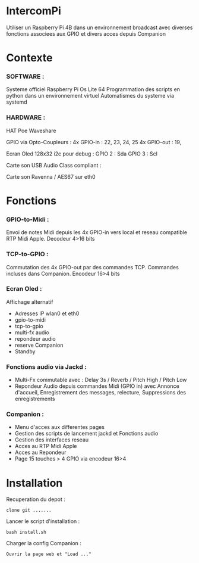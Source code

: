 # IntercomPi

Utiliser un Raspberry Pi 4B dans un environnement broadcast avec diverses fonctions associees aux GPIO et divers acces depuis Companion

# Contexte
### SOFTWARE :
Systeme officiel Raspberry Pi Os Lite 64
Programmation des scripts en python dans un environnement virtuel
Automatismes du systeme via systemd

### HARDWARE :

HAT Poe Waveshare

GPIO via Opto-Coupleurs :
4x GPIO-in : 22, 23, 24, 25
4x GPIO-out : 19, 

Ecran Oled 128x32 i2c pour debug :
GPIO 2 : Sda
GPIO 3 : Scl

Carte son USB Audio Class compliant :

Carte son Ravenna / AES67 sur eth0

# Fonctions

### GPIO-to-Midi : 
Envoi de notes Midi depuis les 4x GPIO-in vers local et reseau compatible RTP Midi Apple. Decodeur 4>16 bits

### TCP-to-GPIO : 
Commutation des 4x GPIO-out par des commandes TCP. Commandes incluses dans Companion. Encodeur 16>4 bits

### Ecran Oled : 
Affichage alternatif
  - Adresses IP wlan0 et eth0
  - gpio-to-midi
  - tcp-to-gpio
  - multi-fx audio
  - repondeur audio
  - reserve Companion
  - Standby

### Fonctions audio via Jackd :
  - Multi-Fx commutable avec : Delay 3s / Reverb / Pitch High / Pitch Low
  - Repondeur Audio depuis commandes Midi (GPIO in) avec Annonce d'accueil, Enregistrement des messages, relecture, Suppressions des enregistrements

### Companion :
  - Menu d'acces aux differentes pages
  - Gestion des scripts de lancement jackd et Fonctions audio
  - Gestion des interfaces reseau
  - Acces au RTP Midi Apple
  - Acces au Repondeur
  - Page 15 touches > 4 GPIO via encodeur 16>4


# Installation
  Recuperation du depot :
  
    clone git .......

  Lancer le script d'installation :
  
    bash install.sh

  Charger la config Companion :

    Ouvrir la page web et "Load ..."
